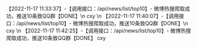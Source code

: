 【2022-11-17 11:33:37】-【调用接口：/api/news/list/top10】- 微博热搜爬取成功，推送10条致QQ群【DONE】\n cxy \n
【2022-11-17 11:40:07】-【调用接口：/api/news/list/top10】- 微博热搜爬取成功，推送10条致QQ群【DONE】\n cxy \n
【2022-11-17 11:42:25】-【调用接口：/api/news/list/top10】- 微博热搜爬取成功，推送10条致QQ群【DONE】
 cxy 


